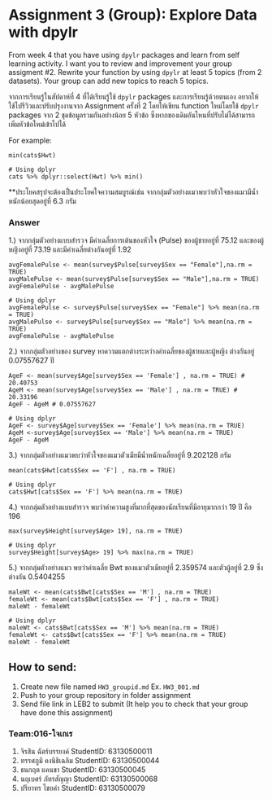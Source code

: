# Assignment 3 (Group): Explore Data with dpylr

From week 4 that you have using `dpylr` packages and learn from self learning activity. I want you to review and improvement your group assigment #2. Rewrite your function by using `dpylr` at least 5 topics (from 2 datasets). Your group can add new topics to reach 5 topics.

จากการเรียนรู้ในสัปดาห์ที่ 4 ที่ได้เรียนรู้ใช้ `dpylr` packages และการเรียนรู้ด้วยตนเอง อยากให้ใช้ไปรีวิวและปรับปรุงงานจาก Assignment ครั้งที่ 2 โดยให้เขียน function ใหม่โดยใช้ `dpylr` packages จาก 2 ชุดข้อมูลรวมกันอย่างน้อย 5 หัวข้อ ซึ่งหากของเดิมอันไหนที่ปรับไม่ได้สามารถเพิ่มหัวข้อใหม่เข้าไปได้

For example:

```
min(cats$Hwt)

# Using dplyr
cats %>% dplyr::select(Hwt) %>% min()
```

\*\*ประโยคสรุปจะต้องเป็นประโยคใจความสมบูรณ์เช่น จากกลุ่มตัวอย่างแมวพบว่าหัวใจของแมวมีน้ำหนักน้อยสุดอยู่ที่ 6.3 กรัม

### Answer


1.) จากกลุ่มตัวอย่างแบบสำรวจ มีค่าเฉลี่ยการเต้นของหัวใจ (Pulse) ของผู้ชายอยู่ที่ 75.12 และของผู้หญิงอยู่ที่ 73.19 และมีค่าเฉลี่ยต่างกันอยู่ที่ 1.92
```{R}
avgFemalePulse <- mean(survey$Pulse[survey$Sex == "Female"],na.rm = TRUE) 
avgMalePulse <- mean(survey$Pulse[survey$Sex == "Male"],na.rm = TRUE) 
avgFemalePulse - avgMalePulse 

# Using dplyr
avgFemalePulse <- survey$Pulse[survey$Sex == "Female"] %>% mean(na.rm = TRUE)
avgMalePulse <- survey$Pulse[survey$Sex == "Male"] %>% mean(na.rm = TRUE)
avgFemalePulse - avgMalePulse 
```

2.) จากกลุ่มตัวอย่างของ survey หาความแตกต่างระหว่างค่าเฉลี่ยของผู้ชายและผู้หญิง ต่างกันอยู่ 0.07557627 ปี
```{R}
AgeF <- mean(survey$Age[survey$Sex == 'Female'] , na.rm = TRUE) # 20.40753
AgeM <- mean(survey$Age[survey$Sex == 'Male'] , na.rm = TRUE) # 20.33196
AgeF - AgeM # 0.07557627

# Using dplyr
AgeF <- survey$Age[survey$Sex == 'Female'] %>% mean(na.rm = TRUE)
AgeM <-survey$Age[survey$Sex == 'Male'] %>% mean(na.rm = TRUE)
AgeF - AgeM 
```

3.) จากกลุ่มตัวอย่างแมวพบว่าหัวใจของแมวตัวเมียมีน้ำหนักเฉลี่ยอยู่ที่ 9.202128 กรัม
```{R}
mean(cats$Hwt[cats$Sex == 'F'] , na.rm = TRUE)

# Using dplyr
cats$Hwt[cats$Sex == 'F'] %>% mean(na.rm = TRUE) 
```

4.) จากกลุ่มตัวอย่างแบบสำรวจ พบว่าค่าความสูงที่มากที่สุดของนักเรียนที่มีอายุมากกว่า 19 ปี คือ 196
```{R}
max(survey$Height[survey$Age> 19], na.rm = TRUE)

# Using dplyr
survey$Height[survey$Age> 19] %>% max(na.rm = TRUE)
```

5.) จากกลุ่มตัวอย่างแมว พบว่าค่าเฉลี่ย Bwt ของแมวตัวเมียอยู่ที่ 2.359574 และตัวผู้อยู่ที่ 2.9 ซึ่งต่างกัน 0.5404255
```{R}
maleWt <- mean(cats$Bwt[cats$Sex == 'M'] , na.rm = TRUE)
femaleWt <- mean(cats$Bwt[cats$Sex == 'F'] , na.rm = TRUE) 
maleWt - femaleWt

# Using dplyr
maleWt <- cats$Bwt[cats$Sex == 'M'] %>% mean(na.rm = TRUE) 
femaleWt <- cats$Bwt[cats$Sex == 'F'] %>% mean(na.rm = TRUE) 
maleWt - femaleWt 
```

## How to send:

1. Create new file named `HW3_groupid.md` Ex. `HW3_001.md`
2. Push to your group repository in folder assignment
3. Send file link in LEB2 to submit (It help you to check that your group have done this assignment)

### Team:016-ใจเกเร
1.  จิรสิน  ฉัตร์บรรยงค์  StudentID: 63130500011
2.  ทรรศภูมิ  คงนิธิเฉลิม StudentID: 63130500044
3.  ธนกฤต แคนขา StudentID: 63130500045
4.  นฤเบศร์ ภัทรสัญญา StudentID: 63130500068
5.  ปรียาทร ไชยคำ StudentID: 63130500079


